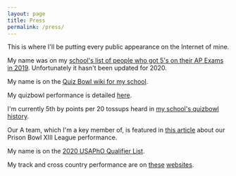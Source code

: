 ```yaml
---
layout: page
title: Press
permalink: /press/
---
```


This is where I'll be putting every public appearance on the Internet of mine.

My name was on my [school's list of people who got 5's on their AP Exams in 2019](https://jps.edison.k12.nj.us/academics/science/academic-shout-outs). Unfortunately it hasn't been updated for 2020.

My name is on the [Quiz Bowl wiki for my school](https://www.qbwiki.com/wiki/J.P._Stevens).

My quizbowl performance is detailed [here](https://www.naqt.com/stats/player/?contact_id=458794).

I'm currently 5th by points per 20 tossups heard in [my school's quizbowl history](https://www.naqt.com/stats/school/players.jsp?org_id=60015).

Our A team, which I'm a key member of, is featured in [this article](https://grogerranks.com/2021/01/02/prison-bowl-xiii-league-writeup/) about our Prison Bowl XIII League performance.

My name is on the [2020 USAPhO Qualifier List](https://www.aapt.org/physicsteam/2020/upload/2020-USAPhO-Qualifiers_v2.pdf).

My track and cross country performance are on [these](https://nj.milesplit.com/athletes/7944759-rajeev-atla/stats) [websites](https://www.athletic.net/CrossCountry/Athlete.aspx?AID=13418755).
